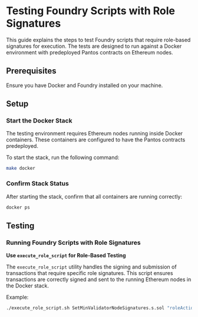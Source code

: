 # Testing Foundry Scripts with Role Signatures

This guide explains the steps to test Foundry scripts that require role-based signatures for execution. The tests are designed to run against a Docker environment with predeployed Pantos contracts on Ethereum nodes.

## Prerequisites

Ensure you have Docker and Foundry installed on your machine.

## Setup

### Start the Docker Stack

The testing environment requires Ethereum nodes running inside Docker containers. These containers are configured to have the Pantos contracts predeployed. 

To start the stack, run the following command:

```bash
make docker
```

### Confirm Stack Status

After starting the stack, confirm that all containers are running correctly:

```bash
docker ps
```

## Testing

### Running Foundry Scripts with Role Signatures

**Use `execute_role_script` for Role-Based Testing**

The `execute_role_script` utility handles the signing and submission of transactions that require specific role signatures. This script ensures transactions are correctly signed and sent to the running Ethereum nodes in the Docker stack.

Example:

```bash
./execute_role_script.sh SetMinValidatorNodeSignatures.s.sol "roleActions(uint256,address,address)" "3 0x0165878A594ca255338adfa4d48449f69242Eb8F 0x9A676e781A523b5d0C0e43731313A708CB607508" "pauser super_critical_ops" ETHEREUM
```
